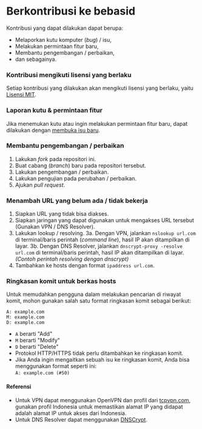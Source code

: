 # Berkontribusi ke bebasid
Kontribusi yang dapat dilakukan dapat berupa:
* Melaporkan kutu komputer (_bug_) / isu,
* Melakukan permintaan fitur baru,
* Membantu pengembangan / perbaikan,
* dan sebagainya.
 
### Kontribusi mengikuti lisensi yang berlaku
Setiap kontribusi yang dilakukan akan mengikuti lisensi yang berlaku, yaitu [Lisensi MIT](https://github.com/bebasid/bebasid/blob/master/LICENSE).

### Laporan kutu & permintaan fitur
Jika menemukan kutu atau ingin melakukan permintaan fitur baru, dapat dilakukan dengan [membuka isu baru](https://github.com/bebasid/bebasid/issues/new/choose).

### Membantu pengembangan / perbaikan
1. Lakukan _fork_ pada repositori ini.
2. Buat cabang (_branch_) baru pada repositori tersebut.
3. Lakukan pengembangan / perbaikan.
4. Lakukan pengujian pada perubahan / perbaikan.
5. Ajukan _pull request_.

### Menambah URL yang belum ada / tidak bekerja
1. Siapkan URL yang tidak bisa diakses.
2. Siapkan jaringan yang dapat digunakan untuk mengakses URL tersebut (Gunakan VPN / DNS Resolver).
3. Lakukan lookup / resolving.
3a. Dengan VPN, jalankan `nslookup url.com` di terminal/baris perintah (_command line_), hasil IP akan ditampilkan di layar.
3b. Dengan DNS Resolver, jalankan `dnscrypt-proxy -resolve url.com`  di terminal/baris perintah, hasil IP akan ditampilkan di layar. *(Contoh perintah resolving dengan dnscrypt)*
4. Tambahkan ke hosts dengan format `ipaddress url.com`.

### Ringkasan komit untuk berkas hosts

Untuk memudahkan pengguna dalam melakukan pencarian di riwayat komit, mohon gunakan salah satu format ringkasan komit sebagai berikut:

```
A: example.com
M: example.com
D: example.com
```
* `A` berarti "Add"
* `M` berarti "Modify"
* `D` berarti "Delete"
* Protokol HTTP/HTTPS tidak perlu ditambahkan ke ringkasan komit.
* Jika Anda ingin mengaitkan sebuah isu ke ringkasan komit, Anda bisa menggunakan format seperti ini:<br>`A: example.com (#50)`

#### Referensi
* Untuk VPN dapat menggunakan OpenVPN dan profil dari [tcpvpn.com](https://tcpvpn.com), gunakan profil Indonesia untuk memastikan alamat IP yang didapat adalah alamat IP untuk akses dari Indonesia.
* Untuk DNS Resolver dapat menggunakan [DNSCrypt](https://www.dnscrypt.org/). 

